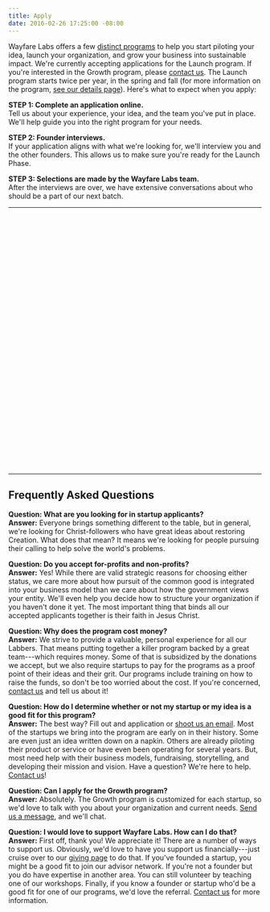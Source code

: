 ```yaml
---
title: Apply
date: 2016-02-26 17:25:00 -08:00
---
```


Wayfare Labs offers a few [distinct programs](http://wayfarelabs.org/programs) to help you start piloting your idea, launch your organization, and grow your business into sustainable impact. We're currently accepting applications for the Launch program. If you're interested in the Growth program, please [contact us](/contact). The Launch program starts twice per year, in the spring and fall (for more information on the program, [see our details page](/programs)). Here's what to expect when you apply:

**STEP 1: Complete an application online.**  
Tell us about your experience, your idea, and the team you've put in place. We'll help guide you into the right program for your needs.

**STEP 2: Founder interviews.**  
If your application aligns with what we're looking for, we'll interview you and the other founders. This allows us to make sure you're ready for the Launch Phase.

**STEP 3: Selections are made by the Wayfare Labs team.**  
After the interviews are over, we have extensive conversations about who should be a part of our next batch.

---

<div class="typeform-widget" data-url="https://wayfare.typeform.com/to/gRbyfY" data-text="Wayfare Labs Launch Program Application" style="width:100%;height:500px;"></div>
<script>(function(){var qs,js,q,s,d=document,gi=d.getElementById,ce=d.createElement,gt=d.getElementsByTagName,id='typef_orm',b='https://s3-eu-west-1.amazonaws.com/share.typeform.com/';if(!gi.call(d,id)){js=ce.call(d,'script');js.id=id;js.src=b\+'widget.js';q=gt.call(d,'script')\[0\];q.parentNode.insertBefore(js,q)}})()</script>

---

## Frequently Asked Questions

**Question: What are you looking for in startup applicants?**\
**Answer:** Everyone brings something different to the table, but in general, we're looking for Christ-followers who have great ideas about restoring Creation. What does that mean? It means we're looking for people pursuing their calling to help solve the world's problems.

**Question: Do you accept for-profits and non-profits?**\
**Answer:** Yes! While there are valid strategic reasons for choosing either status, we care more about how pursuit of the common good is integrated into your business model than we care about how the government views your entity. We'll even help you decide how to structure your organization if you haven't done it yet. The most important thing that binds all our accepted applicants together is their faith in Jesus Christ.

**Question: Why does the program cost money?**\
**Answer:** We strive to provide a valuable, personal experience for all our Labbers. That means putting together a killer program backed by a great team---which requires money. Some of that is subsidized by the donations we accept, but we also require startups to pay for the programs as a proof point of their ideas and their grit. Our programs include training on how to raise the funds, so don't be too worried about the cost. If you're concerned, [contact us](/contact) and tell us about it!

**Question: How do I determine whether or not my startup or my idea is a good fit for this program?**\
**Answer:** The best way? Fill out and application or [shoot us an email](/contact). Most of the startups we bring into the program are early on in their history. Some are even just an idea written down on a napkin. Others are already piloting their product or service or have even been operating for several years. But, most need help with their business models, fundraising, storytelling, and developing their mission and vision. Have a question? We're here to help. [Contact us](/contact)!

**Question: Can I apply for the Growth program?**\
**Answer:** Absolutely. The Growth program is customized for each startup, so we'd love to talk with you about your organization and current needs. [Send us a message](/contact), and we'll chat.

**Question: I would love to support Wayfare Labs. How can I do that?**\
**Answer:** First off, thank you! We appreciate it! There are a number of ways to support us. Obviously, we'd love to have you support us financially---just cruise over to our [giving page](http://wayfarelabs.givingfuel.com/general-fund) to do that. If you've founded a startup, you might be a good fit to join our advisor network. If you're not a founder but you do have expertise in another area. You can still volunteer by teaching one of our workshops. Finally, if you know a founder or startup who'd be a good fit for one of our programs, we'd love the referral. [Contact us](/contact) for more information.